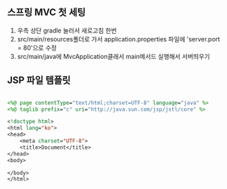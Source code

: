
## 스프링 MVC 첫 세팅
1. 우측 상단 gradle 눌러서 새로고침 한번
2. src/main/resources폴더로 가서 application.properties 파일에 'server.port = 80'으로 수정
3. src/main/java에 MvcApplication클래서 main메서드 실행해서 서버띄우기

## JSP 파일 템플릿
```jsp

<%@ page contentType="text/html;charset=UTF-8" language="java" %>
<%@ taglib prefix="c" uri="http://java.sun.com/jsp/jstl/core" %>

<!doctype html>
<html lang="ko">
<head>
    <meta charset="UTF-8">
    <title>Document</title>
</head>
<body>

</body>
</html>
```